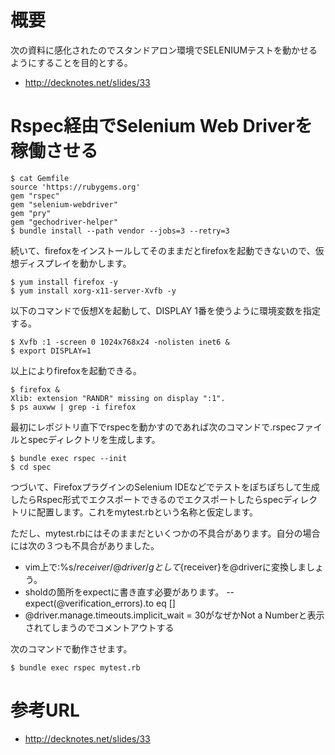 # 概要
次の資料に感化されたのでスタンドアロン環境でSELENIUMテストを動かせるようにすることを目的とする。
- http://decknotes.net/slides/33

# Rspec経由でSelenium Web Driverを稼働させる

```
$ cat Gemfile
source 'https://rubygems.org'
gem "rspec"
gem "selenium-webdriver"
gem "pry"
gem "gechodriver-helper"
$ bundle install --path vendor --jobs=3 --retry=3
```

続いて、firefoxをインストールしてそのままだとfirefoxを起動できないので、仮想ディスプレイを動かします。

```
$ yum install firefox -y
$ yum install xorg-x11-server-Xvfb -y
```

以下のコマンドで仮想Xを起動して、DISPLAY 1番を使うように環境変数を指定する。
```
$ Xvfb :1 -screen 0 1024x768x24 -nolisten inet6 &
$ export DISPLAY=1
```

以上によりfirefoxを起動できる。
```
$ firefox &
Xlib: extension "RANDR" missing on display ":1".
$ ps auxww | grep -i firefox
```

最初にレポジトリ直下でrspecを動かすのであれば次のコマンドで.rspecファイルとspecディレクトリを生成します。
```
$ bundle exec rspec --init
$ cd spec
```

つづいて、FirefoxプラグインのSelenium IDEなどでテストをぽちぽちして生成したらRspec形式でエクスポートできるのでエクスポートしたらspecディレクトリに配置します。これをmytest.rbという名称と仮定します。

ただし、mytest.rbにはそのままだといくつかの不具合があります。自分の場合には次の３つも不具合がありました。
- vim上で:%s/${receiver}/@driver/gとして${receiver}を@driverに変換しましょう。
- sholdの箇所をexpectに書き直す必要があります。
-- expect(@verification_errors).to eq []
- @driver.manage.timeouts.implicit_wait = 30がなぜかNot a Numberと表示されてしまうのでコメントアウトする

次のコマンドで動作させます。
```
$ bundle exec rspec mytest.rb
```

# 参考URL
- http://decknotes.net/slides/33
